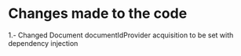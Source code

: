 # Changes made to the code

1.- Changed Document documentIdProvider acquisition to be set with dependency injection
